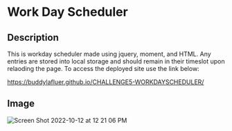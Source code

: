 # Work Day Scheduler

## Description
This is workday scheduler made using jquery, moment, and HTML. Any entries are stored into local storage and should remain in their timeslot upon relaoding the page. To access the deployed site use the link below:

https://buddylafluer.github.io/CHALLENGE5-WORKDAYSCHEDULER/

## Image

![Screen Shot 2022-10-12 at 12 21 06 PM](https://user-images.githubusercontent.com/104030169/195396523-1d8f72b3-42b5-4026-b40b-a07881615ef4.png)



